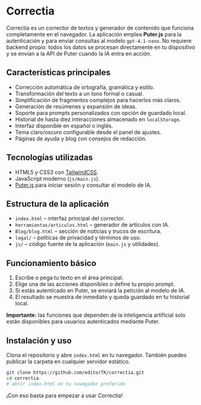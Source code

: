 # Correctia

Correctia es un corrector de textos y generador de contenido que funciona completamente en el navegador. La aplicación emplea **Puter.js** para la autenticación y para enviar consultas al modelo `gpt-4.1-nano`. No requiere backend propio: todos los datos se procesan directamente en tu dispositivo y se envían a la API de Puter cuando la IA entra en acción.

## Características principales

- Corrección automática de ortografía, gramática y estilo.
- Transformación del texto a un tono formal o casual.
- Simplificación de fragmentos complejos para hacerlos más claros.
- Generación de resúmenes y expansión de ideas.
- Soporte para prompts personalizados con opción de guardado local.
- Historial de hasta diez interacciones almacenado en `localStorage`.
- Interfaz disponible en español o inglés.
- Tema claro/oscuro configurable desde el panel de ajustes.
- Páginas de ayuda y blog con consejos de redacción.

## Tecnologías utilizadas

- HTML5 y CSS3 con [TailwindCSS](https://tailwindcss.com/).
- JavaScript moderno (`js/main.js`).
- [Puter.js](https://puter.com/) para iniciar sesión y consultar el modelo de IA.

## Estructura de la aplicación

- `index.html` – interfaz principal del corrector.
- `herramientas/articulos.html` – generador de artículos con IA.
- `Blog/blog.html` – sección de noticias y trucos de escritura.
- `legal/` – políticas de privacidad y términos de uso.
- `js/` – código fuente de la aplicación (`main.js` y utilidades).

## Funcionamiento básico

1. Escribe o pega tu texto en el área principal.
2. Elige una de las acciones disponibles o define tu propio prompt.
3. Si estás autenticado en Puter, se enviará la petición al modelo de IA.
4. El resultado se muestra de inmediato y queda guardado en tu historial local.

**Importante:** las funciones que dependen de la inteligencia artificial solo están disponibles para usuarios autenticados mediante Puter.

## Instalación y uso

Clona el repositorio y abre `index.html` en tu navegador. También puedes publicar la carpeta en cualquier servidor estático.

```bash
git clone https://github.com/editorTK/correctia.git
cd correctia
# abrir index.html en tu navegador preferido
```

¡Con eso basta para empezar a usar Correctia!

